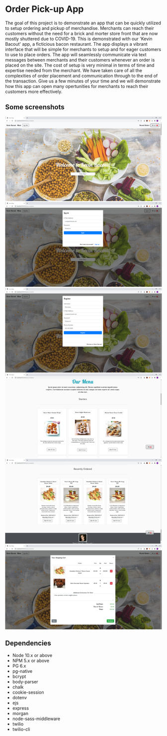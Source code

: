 Order Pick-up App
==================
The goal of this project is to demonstrate an app that can be quickly utilized to setup
ordering and pickup of merchandise. Merchants can reach their customers without the need for a brick and morter store front that are now mostly shuttered due to COVID-19. This is demonstrated with our 'Kevin Bacout' app, a ficticious bacon restaurant. The app displays a vibrant interface that will be simple for merchants to setup and for eager customers to use to place orders. The app will seamlessly communicate via text messages between merchants and their customers whenever an order is placed on the site. The cost of setup is very minimal in terms of time and expertise needed from the merchant. We have taken care of all the complexities of order placement and communication through to the end of the transaction. Give us a few minutes of your time and we will demonstrate how this app can open many opertunities for merchants to reach their customers more effectively.

## Some screenshots
!["Front page1"](https://github.com/Dexyod/midterm/blob/master/docs/appPage1.png)
!["User Login"](https://github.com/Dexyod/midterm/blob/master/docs/login.png)
!["User Registration"](https://github.com/Dexyod/midterm/blob/master/docs/register.png)
!["Our menu"](https://github.com/Dexyod/midterm/blob/master/docs/ourMenu.png)
!["Recent orders"](https://github.com/Dexyod/midterm/blob/master/docs/recentOrders.png)
!["Checkout"](https://github.com/Dexyod/midterm/blob/master/docs/checkout.png)

## Dependencies

- Node 10.x or above
- NPM 5.x or above
- PG 6.x
- pg-native
- bcrypt
- body-parser
- chalk
- cookie-session
- dotenv
- ejs
- express
- morgan
- node-sass-middleware
- twilio
-  twilio-cli
